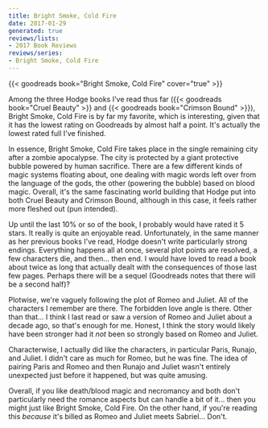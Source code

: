 ```yaml
---
title: Bright Smoke, Cold Fire
date: 2017-01-29
generated: true
reviews/lists:
- 2017 Book Reviews
reviews/series:
- Bright Smoke, Cold Fire
---
```

{{< goodreads book="Bright Smoke, Cold Fire" cover="true" >}}

Among the three Hodge books I've read thus far ({{< goodreads book="Cruel Beauty" >}} and {{< goodreads book="Crimson Bound" >}}), Bright Smoke, Cold Fire is by far my favorite, which is interesting, given that it has the lowest rating on Goodreads by almost half a point. It's actually the lowest rated full I've finished.  

In essence, Bright Smoke, Cold Fire takes place in the single remaining city after a zombie apocalypse. The city is protected by a giant protective bubble powered by human sacrifice. There are a few different kinds of magic systems floating about, one dealing with magic words left over from the language of the gods, the other (powering the bubble) based on blood magic. Overall, it's the same fascinating world building that Hodge put into both Cruel Beauty and Crimson Bound, although in this case, it feels rather more fleshed out (pun intended).  

<!--more-->

Up until the last 10% or so of the book, I probably would have rated it 5 stars. It really is quite an enjoyable read. Unfortunately, in the same manner as her previous books I've read, Hodge doesn't write particularly strong endings. Everything happens all at once, several plot points are resolved, a few characters die, and then... then end. I would have loved to read a book about twice as long that actually dealt with the consequences of those last few pages. Perhaps there will be a sequel (Goodreads notes that there will be a second half)?  

Plotwise, we're vaguely following the plot of Romeo and Juliet. All of the characters I remember are there. The forbidden love angle is there. Other than that... I think I last read or saw a version of Romeo and Juliet about a decade ago, so that's enough for me. Honest, I think the story would likely have been stronger had it _not_ been so strongly based on Romeo and Juliet.  

Characterwise, I actually did like the characters, in particular Paris, Runajo, and Juliet. I didn't care as much for Romeo, but he was fine. The idea of pairing Paris and Romeo and then Runajo and Juliet wasn't entirely unexpected just before it happened, but was quite amusing.  

Overall, if you like death/blood magic and necromancy and both don't particularly need the romance aspects but can handle a bit of it... then you might just like Bright Smoke, Cold Fire. On the other hand, if you're reading this _because_ it's billed as Romeo and Juliet meets Sabriel... Don't.



